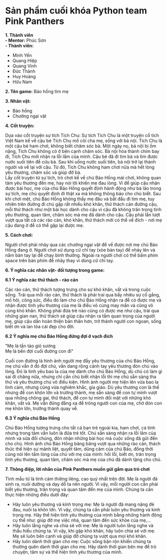 # Sản phẩm cuối khóa Python team Pink Panthers

__1. Thành viên__ \
__- Mentor:__ Phúc Sơn \
__- Thành viên:__
- Minh Yến 
- Quang Hiệp 
- Quang Vinh 
- Đức Thành 
- Huy Hoàng 
- Hữu Nam
  
__2. Tên game:__ Báo hồng tìm mẹ 

__3. Nhân vật:__

- Báo hồng
- Chướng ngại vật

__4. Cốt truyện:__

Dựa vào cốt truyện sự tích Tích Chu: Sự tích Tích Chu là một truyện cổ tích Việt Nam kể về cậu bé Tích Chu mồ côi cha mẹ, sống với bà nội. Tích Chu là một cậu bé ham chơi, không biết chăm sóc bà. Một ngày nọ, bà nội bị ốm nặng, Tích Chu không có ở bên cạnh chăm sóc. Bà nội hóa thành chim bay đi, Tích Chu mới nhận ra lỗi lầm của mình. Cậu bé đã đi tìm bà và tìm được nước suối tiên để cứu bà. Sau khi uống nước suối tiên, bà nội trở lại thành người và về lại với cậu. Từ đó, Tích Chu không ham chơi nữa mà hết lòng yêu thương, chăm sóc và giúp đỡ bà.\
Lấy cốt truyện từ sự tích, trò chơi kể về chú Báo Hồng mải chơi, không quan tâm yêu thương đến mẹ, hay nói lời khiến mẹ đau lòng. Vì để giúp cậu nhận được bài học, mẹ của chú Báo Hồng quyết định hành động như bà lão trong sự tích, mẹ chú quyết định đi thật xa mà không thông báo cho chú biết. Sau khi chơi mệt, chú Báo Hồng không thấy mẹ đâu và bắt đầu đi tìm mẹ, tuy nhiên trên đường đi chú gặp rất nhiều khó khăn, thử thách cản đường cậu, mỗi thử thách như một bài học dành cho cậu vì cậu đã không trân trọng tình yêu thương, quan tâm, chăm sóc mà mẹ đã dành cho cậu. Cậu phải lần lượt vượt qua tất cả các rào cản, khó khăn, thử thách mới có thể về đích - nơi mẹ cậu đang ở để có thể gặp lại được mẹ.

__5. Cách chơi:__

Người chơi phải nhảy qua các chướng ngại vật để về được nơi mẹ chú Báo Hồng đang ở. Người chơi sử dụng cử chỉ tay (xòe bàn tay) để nhảy lên và nắm bàn tay lại để chạy bình thường. Ngoài ra người chơi có thế bấm phím space trên bàn phím để nhảy thay vì dùng cử chỉ tay.

__6. Ý nghĩa các nhân vật- đối tượng trong game:__

__6.1 Ý nghĩa các thử thách - rào cản__

Các rào cản, thử thách tượng trưng cho sự khó khăn, vất vả trong cuộc sống. Trải qua mỗi rào cản, thử thách là phải traỉ qua bấy nhiêu sự cố gắng, mồ hôi, công sức, điều đó làm cho chú Báo Hồng nhận ra để có được mẹ và nhận được tình yêu thương của mẹ là điều vô cùng may mắn và cũng vô cùng khó khăn. Không phải đứa trẻ nào cũng có được mẹ như cậu, trải qua những gian nan, thử thách sẽ giúp cậu nhận ra tầm quan trọng của người mẹ, giúp cậu dần hoàn thiện bản thân hơn, trở thành người con ngoan, sống biết ơn và lan tỏa cái đẹp cho đời.

__6.2 Ý nghĩa mẹ chú Báo Hồng đứng đợi ở vạch đích__

"Mẹ là tần tảo gió sương \
Mẹ là bến đợi cuối đường con đi" 

Cuối con đường là hình ảnh người mẹ đầy yêu thương của chú Báo Hồng, mẹ chú vẫn ở đó đợi chú, vẫn dang rộng cánh tay yêu thương đón chú vào lòng. Đó là tình yêu bao la của mẹ dành cho chú Báo Hồng, dù chú có làm gì sai đi chăng nữa, nhưng chỉ cần chú biết nhận lỗi thì mẹ chú sẵn sàng tha thứ và yêu thương chú vô điều kiện. Hình ảnh người mẹ hiện lên vừa bao la tình cảm, nhưng cũng vừa nghiêm khắc, gia giáo. Dù yêu thương con là thế nhưng để con khôn lớn và trưởng thành, mẹ sẵn sàng để con tự mình vượt qua những chông gai, thử thách, để con tự mình đối mặt với những khó khăn, vất vả. Mẹ vẫn đứng đằng xa để trông người con của mẹ, chờ đón con mẹ khôn lớn, trưởng thành quay về.

__6.3 Ý nghĩa chú Báo Hồng__

Chú Báo Hồng tượng trưng cho tất cả bạn trẻ ngoài kia, ham chơi, cá tính nhưng trong tâm vẫn luôn là đứa trẻ tốt. Chú sẵn sàng nhận ra lỗi lầm của mình và sửa đổi chúng, đón nhận những bài học mà cuộc sống đã gửi đến cho chú. Hình ảnh chú Báo Hồng băng băng vượt qua những rào cản, thách thức thể hiện sự mãnh liệt, quyết tâm, dũng cảm của chú Báo, đồng thời cũng nói lên tấm lòng của chú với mẹ của mình: hối lỗi, biết ơn, trân trọng tình yêu thương, quan tâm, chăm sóc mà mẹ của chú đã dành tặng cho chú.

__7. Thông điệp, lời nhắn của Pink Panthers muốn gửi gắm qua trò chơi__

Tình mẫu tử là tình cảm thiêng liêng, cao quý nhất trên đời. Mẹ là người đã sinh ra, nuôi dưỡng và dạy dỗ ta nên người. Vì vậy, mỗi người con cần phải biết yêu thương, trân trọng và quan tâm đến mẹ của mình. Chúng ta cần thực hiện những điều dưới đây:

- Hãy luôn yêu thương và kính trọng mẹ: Mẹ là người đã mang nặng đẻ đau, nuôi ta khôn lớn. Vì vậy, chúng ta cần phải luôn yêu thương và kính trọng mẹ. Hãy thể hiện tình yêu thương của mình bằng những hành động cụ thể như: giúp đỡ mẹ việc nhà, quan tâm đến sức khỏe của mẹ,...
- Hãy luôn lắng nghe và chia sẻ với mẹ: Mẹ là người luôn lắng nghe và thấu hiểu chúng ta. Vì vậy, khi gặp khó khăn, hãy luôn chia sẻ với mẹ. Mẹ sẽ luôn bên cạnh và giúp đỡ chúng ta vượt qua mọi khó khăn.
- Hãy luôn dành thời gian cho mẹ: Cuộc sống bận rộn khiến chúng ta thường quên dành thời gian cho mẹ. Hãy dành thời gian bên mẹ để trò chuyện, tâm sự và thể hiện tình yêu thương của mình.

